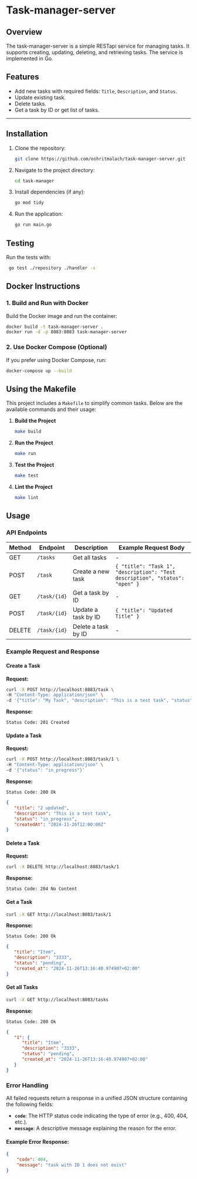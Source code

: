 
# Task-manager-server

## Overview
The task-manager-server is a simple RESTapi service for managing tasks. It supports creating, updating, deleting, and retrieving tasks. The service is implemented in Go.

## Features
- Add new tasks with required fields: `Title`, `Description`, and `Status`.
- Update existing task.
- Delete tasks.
- Get a task by ID or get list of tasks.

---

## Installation

1. Clone the repository:
   ```bash
   git clone https://github.com/oshritmalach/task-manager-server.git
   ```
2. Navigate to the project directory:
   ```bash
   cd task-manager
   ```
3. Install dependencies (if any):
   ```bash
   go mod tidy
   ```

4. Run the application:
   ```bash
   go run main.go
   ```
## Testing
   Run the tests with:
   ```bash
    go test ./repository ./handler -v
   ```

## Docker Instructions

### 1. Build and Run with Docker
Build the Docker image and run the container:
```bash
docker build -t task-manager-server .
docker run -d -p 8083:8083 task-manager-server
```

### 2. Use Docker Compose (Optional)
If you prefer using Docker Compose, run:
```bash
docker-compose up --build
```


## Using the Makefile

This project includes a `Makefile` to simplify common tasks. Below are the available commands and their usage:

1. **Build the Project**
   ```bash
   make build
   ```
2. **Run the Project**
   ```bash
   make run
   ```
3. **Test the Project**
   ```bash
   make test
   ```
3. **Lint the Project**
   ```bash
   make lint
   ```
   
   

## Usage

### API Endpoints
| Method | Endpoint               | Description         | Example Request Body                           |
|--------|-------------------------|---------------------|-----------------------------------------------|
| GET    | `/tasks`               | Get all tasks       | -                                             |
| POST   | `/task`                | Create a new task   | `{ "title": "Task 1", "description": "Test description", "status": "open" }` |
| GET    | `/task/{id}`           | Get a task by ID    | -                                             |
| POST   | `/task/{id}`           | Update a task by ID | `{ "title": "Updated Title" }`                |
| DELETE | `/task/{id}`           | Delete a task by ID | -                                             |

### Example Request and Response

#### Create a Task
**Request:**
```bash
curl -X POST http://localhost:8083/task \
-H "Content-Type: application/json" \
-d '{"title": "My Task", "description": "This is a test task", "status": "open"}'
```

**Response:**
```
Status Code: 201 Created
```
#### Update a Task
**Request:**
```bash
curl -X POST http://localhost:8083/task/1 \
-H "Content-Type: application/json" \
-d '{"status": "in_progress"}'
```

**Response:**
```
Status Code: 200 Ok
```
```json
{
   "title": "2 updated",
   "description": "This is a test task",
   "status": "in_progress",
   "createdAt": "2024-11-26T12:00:00Z"
}
```

#### Delete a Task
**Request:**
```bash
curl -X DELETE http://localhost:8083/task/1
```

**Response:**
```
Status Code: 204 No Content
```
#### Get a Task
```bash
curl -X GET http://localhost:8083/task/1
```
**Response:**
```
Status Code: 200 Ok
```
```json
{
   "title": "Item",
   "description": "3333",
   "status": "pending",
   "created_at": "2024-11-26T13:16:40.974907+02:00"
}
```
#### Get all Tasks
```bash
curl -X GET http://localhost:8083/tasks
```
**Response:**
```
Status Code: 200 Ok
```
```json
{
   "1": {
      "title": "Item",
      "description": "3333",
      "status": "pending",
      "created_at": "2024-11-26T13:16:40.974907+02:00"
   }
}
```

### Error Handling

All failed requests return a response in a unified JSON structure containing the following fields:

- **`code`**: The HTTP status code indicating the type of error (e.g., 400, 404, etc.).
- **`message`**: A descriptive message explaining the reason for the error.

#### Example Error Response:
```json
{
    "code": 404,
    "message": "task with ID 1 does not exist"
}
```



